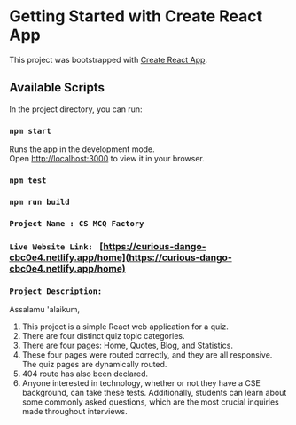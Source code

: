 # Getting Started with Create React App

This project was bootstrapped with [Create React App](https://github.com/facebook/create-react-app).

## Available Scripts

In the project directory, you can run:

### `npm start`

Runs the app in the development mode.\
Open [http://localhost:3000](http://localhost:3000) to view it in your browser.


### `npm test`


### `npm run build`


### `Project Name : CS MCQ Factory`

### `Live Website Link: ` [https://curious-dango-cbc0e4.netlify.app/home](https://curious-dango-cbc0e4.netlify.app/home)
### `Project Description: `

Assalamu 'alaikum,

1) This project is a simple React web application for a quiz. 
2) There are four distinct quiz topic categories. 
3) There are four pages: Home, Quotes, Blog, and Statistics. 
4) These four pages were routed correctly, and they are all responsive. The quiz pages are dynamically routed.
5) 404 route has also been declared. 
6) Anyone interested in technology, whether or not they have a CSE background, can take these tests. Additionally, students can learn about some commonly asked questions, which are the most crucial inquiries made throughout interviews.

